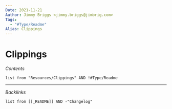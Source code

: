 ```yaml
---
Date: 2021-11-21
Author: Jimmy Briggs <jimmy.briggs@jimbrig.com>
Tags:
  - "#Type/Readme"
Alias: Clippings
---
```


# Clippings

*Contents*

````dataview
list from "Resources/Clippings" AND !#Type/Readme
````

---

*Backlinks*

````dataview
list from [[_README]] AND -"Changelog"
````
